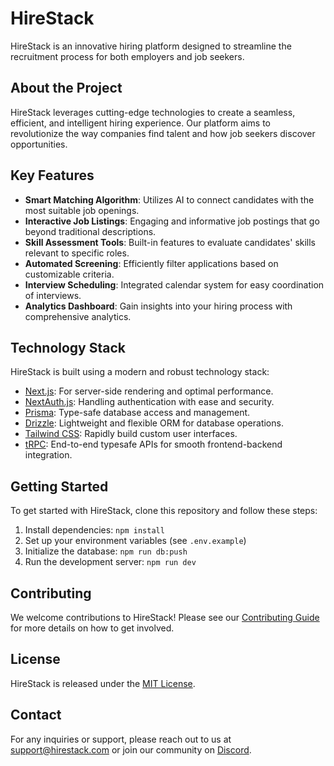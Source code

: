 # HireStack

HireStack is an innovative hiring platform designed to streamline the recruitment process for both employers and job seekers.

## About the Project

HireStack leverages cutting-edge technologies to create a seamless, efficient, and intelligent hiring experience. Our platform aims to revolutionize the way companies find talent and how job seekers discover opportunities.

## Key Features

- **Smart Matching Algorithm**: Utilizes AI to connect candidates with the most suitable job openings.
- **Interactive Job Listings**: Engaging and informative job postings that go beyond traditional descriptions.
- **Skill Assessment Tools**: Built-in features to evaluate candidates' skills relevant to specific roles.
- **Automated Screening**: Efficiently filter applications based on customizable criteria.
- **Interview Scheduling**: Integrated calendar system for easy coordination of interviews.
- **Analytics Dashboard**: Gain insights into your hiring process with comprehensive analytics.

## Technology Stack

HireStack is built using a modern and robust technology stack:

- [Next.js](https://nextjs.org): For server-side rendering and optimal performance.
- [NextAuth.js](https://next-auth.js.org): Handling authentication with ease and security.
- [Prisma](https://prisma.io): Type-safe database access and management.
- [Drizzle](https://orm.drizzle.team): Lightweight and flexible ORM for database operations.
- [Tailwind CSS](https://tailwindcss.com): Rapidly build custom user interfaces.
- [tRPC](https://trpc.io): End-to-end typesafe APIs for smooth frontend-backend integration.

## Getting Started

To get started with HireStack, clone this repository and follow these steps:

1. Install dependencies: `npm install`
2. Set up your environment variables (see `.env.example`)
3. Initialize the database: `npm run db:push`
4. Run the development server: `npm run dev`

## Contributing

We welcome contributions to HireStack! Please see our [Contributing Guide](CONTRIBUTING.md) for more details on how to get involved.

## License

HireStack is released under the [MIT License](LICENSE).

## Contact

For any inquiries or support, please reach out to us at support@hirestack.com or join our community on [Discord](https://discord.gg/hirestack).
